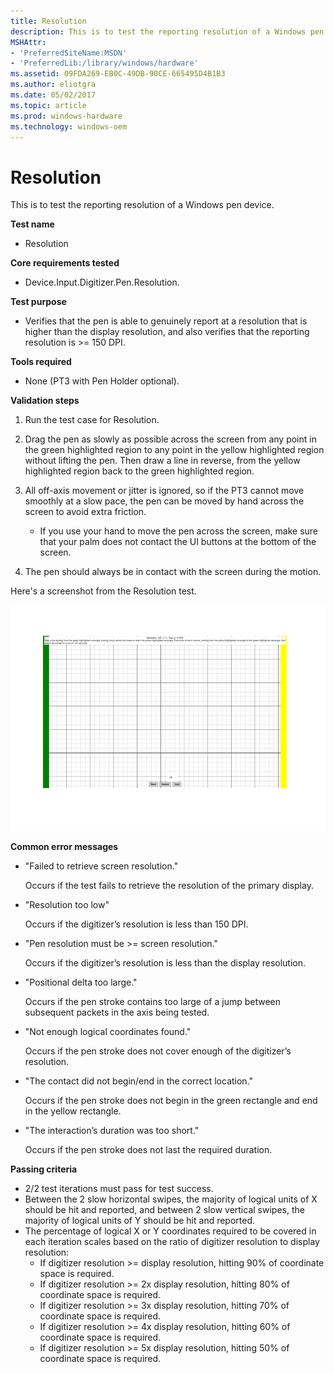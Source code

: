 ```yaml
---
title: Resolution
description: This is to test the reporting resolution of a Windows pen device.
MSHAttr:
- 'PreferredSiteName:MSDN'
- 'PreferredLib:/library/windows/hardware'
ms.assetid: 09FDA269-EB0C-49DB-90CE-665495D4B1B3
ms.author: eliotgra
ms.date: 05/02/2017
ms.topic: article
ms.prod: windows-hardware
ms.technology: windows-oem
---
```


# Resolution


This is to test the reporting resolution of a Windows pen device.

**Test name**

-   Resolution

**Core requirements tested**

-   Device.Input.Digitizer.Pen.Resolution.

**Test purpose**

-   Verifies that the pen is able to genuinely report at a resolution that is higher than the display resolution, and also verifies that the reporting resolution is &gt;= 150 DPI.

**Tools required**

-   None (PT3 with Pen Holder optional).

**Validation steps**

1. Run the test case for Resolution.

2. Drag the pen as slowly as possible across the screen from any point in the green highlighted region to any point in the yellow highlighted region without lifting the pen. Then draw a line in reverse, from the yellow highlighted region back to the green highlighted region.

3. All off-axis movement or jitter is ignored, so if the PT3 cannot move smoothly at a slow pace, the pen can be moved by hand across the screen to avoid extra friction.

   -   If you use your hand to move the pen across the screen, make sure that your palm does not contact the UI buttons at the bottom of the screen.

4. The pen should always be in contact with the screen during the motion.

Here's a screenshot from the Resolution test.

![screenshot from the resolution test for a windows pen device.](../images/pen-test-resolution.png)

**Common error messages**

-   "Failed to retrieve screen resolution."

    Occurs if the test fails to retrieve the resolution of the primary display.
-   "Resolution too low"

    Occurs if the digitizer’s resolution is less than 150 DPI.
-   "Pen resolution must be &gt;= screen resolution."

    Occurs if the digitizer’s resolution is less than the display resolution.
-   "Positional delta too large."

    Occurs if the pen stroke contains too large of a jump between subsequent packets in the axis being tested.
-   "Not enough logical coordinates found."

    Occurs if the pen stroke does not cover enough of the digitizer’s resolution.
-   "The contact did not begin/end in the correct location."

    Occurs if the pen stroke does not begin in the green rectangle and end in the yellow rectangle.
-   "The interaction’s duration was too short."

    Occurs if the pen stroke does not last the required duration.

**Passing criteria**

-   2/2 test iterations must pass for test success.
-   Between the 2 slow horizontal swipes, the majority of logical units of X should be hit and reported, and between 2 slow vertical swipes, the majority of logical units of Y should be hit and reported.
-   The percentage of logical X or Y coordinates required to be covered in each iteration scales based on the ratio of digitizer resolution to display resolution:
    + If digitizer resolution &gt;= display resolution, hitting 90% of coordinate space is required.
    + If digitizer resolution &gt;= 2x display resolution, hitting 80% of coordinate space is required.
    + If digitizer resolution &gt;= 3x display resolution, hitting 70% of coordinate space is required.
    + If digitizer resolution &gt;= 4x display resolution, hitting 60% of coordinate space is required.
    + If digitizer resolution &gt;= 5x display resolution, hitting 50% of coordinate space is required.
